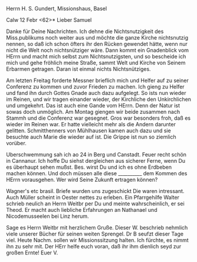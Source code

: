 Herrn H. S. Gundert, Missionshaus, Basel

 Calw 12 Febr <62>*
Lieber Samuel

Danke für Deine Nachrichten. Ich dehne die Nichtsnutzigkeit des Miss.publikums noch weiter aus und möchte die ganze Kirche nichtsnutzig nennen, so daß ich schon öfters ihr den Rücken gewendet hätte, wenn nur nicht die Welt noch nichtsnütziger wäre. Dann kommt ein Gnadenblick vom HErrn und macht mich selbst zum Nichtsnutzigsten, und so bescheide ich mich und gehe fröhlich meine Straße, sammt Welt und Kirche von Seinem Erbarmen getragen. Daran ist einmal nichts Nichtsnütziges.

Am letzten Freitag forderte Messner brieflich mich und Helfer auf zu seiner Conferenz zu kommen und zuvor Frieden zu machen. Ich gieng zu Helfer und fand ihn durch Gottes Gnade auch dazu aufgelegt. So ists nun wieder im Reinen, und wir tragen einander wieder, der Kirchliche den Unkirchlichen und umgekehrt. Das ist auch eine Gande vom HErrn. Denn der Natur ist sowas doch unmöglich. Am Montag giengen wir beide zusammen nach Stammh und die Conferenz war gesegnet. Gros war besonders froh, daß es wieder im Reinen war. Er hatte vielleicht mehr als die Andern darunter gelitten. Schmitthenners von Mühlhausen kamen auch dazu und sie besuchte auch Marie die wieder auf ist. Die Grippe ist nun so ziemlich vorüber.

Uberschwemmung sah ich ao 24 in Berg und Canstadt. Feuer recht schön in Cannanur. Ich hoffe Du siehst dergleichen aus sicherer Ferne, wenn Du es überhaupt sehen mußst. Bes. wirst Du und ich es ohne Erdbeben machen können. Und doch müssen alle diese __________ dem Kommen des HErrn vorausgehen. Wer wird Seine Zukunft ertragen können?

Wagner's etc brasil. Briefe wurden uns zugeschickt Die waren intressant. Auch Müller scheint in Oester nettes zu erleben. Ein Pfarrgehilfe Walter schrieb neulich an Herrn Weitbr per Du und meinte wahrscheinlich, er sei Theod. Er macht auch liebliche Erfahrungen an Nathanael und Nicodemusseelen bei Linz herum.

Sage es Herrn Weitbr mit herzlichem Gruße. Dieser W. beschrieb nehmlich viele unserer Bücher für seinen weiten Sprengel. Dr B seufzt dieser Tage viel. Heute Nachm. sollen wir Missionssitzung halten. Ich fürchte, es nimmt ihn zu sehr mit. Der HErr helfe euch voran, daß ihr ihm dienlich seyd zur großen Ernte!
 Euer V.

